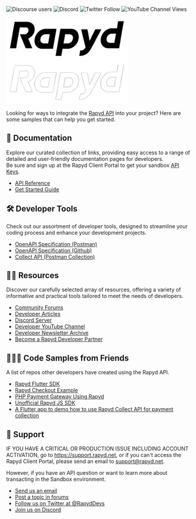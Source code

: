 
<img alt="Discourse users" src="https://img.shields.io/discourse/users?server=https%3A%2F%2Fcommunity.rapyd.net"> ![Discord](https://img.shields.io/discord/930903327024238622) 
![Twitter Follow](https://img.shields.io/twitter/follow/rapyddevs?style=social) ![YouTube Channel Views](https://img.shields.io/youtube/channel/views/UCzqD46wVaSACHkUcB3eCjLg) 

![Github Light](https://github.com/Rapyd-Samples/learning-resources/blob/main/gitjhub-logo-dk%402x.png#gh-light-mode-only)
![Github Dark](https://github.com/Rapyd-Samples/learning-resources/blob/main/gitjhub-logo-light%402x.png#gh-dark-mode-only)

Looking for ways to integrate the [Rapyd API](https://rapyd.net) into your project? Here are some samples that can help you get started. 

## 📖 Documentation
Explore our curated collection of links, providing easy access to a range of detailed and user-friendly documentation pages for developers. <br>Be sure and sign up at the Rapyd Client Portal to get your sandbox [API Keys](https://dashboard.rapyd.net).

 * [API Reference](https://docs.rapyd.net/en/api-reference.html)<br>
 * [Get Started Guide](https://docs.rapyd.net/en/get-started.html)<br>

## 🛠️ Developer Tools
Check out our assortment of developer tools, designed to streamline your coding process and enhance your development projects.

 * [OpenAPI Specification (Postman)](https://www.postman.com/rapyd-dev)<br>
 * [OpenAPI Specification (Github)](https://github.com/Rapyd-Samples/RapydOpenAPI)<br>
 * [Collect API (Postman Collection)](https://app.getpostman.com/run-collection/da7a791364dd5ca5520a?utm_source=postman&utm_medium=cpc&utm_campaign=collection-use#?env[Rapyd%20Sandbox%20Environment]=W3sia2V5IjoicmFweWRfYWNjZXNzX2tleSIsInZhbHVlIjoiPGVudGVyIGFjY2VzcyBrZXkgaGVyZT4iLCJlbmFibGVkIjp0cnVlfSx7ImtleSI6InJhcHlkX3NlY3JldF9rZXkiLCJ2YWx1ZSI6IjxlbnRlciBzZWNyZXQga2V5IGhlcmU+IiwiZW5hYmxlZCI6dHJ1ZX0seyJrZXkiOiJiYXNlX3VyaSIsInZhbHVlIjoiaHR0cHM6Ly9zYW5kYm94YXBpLnJhcHlkLm5ldC92MSIsImVuYWJsZWQiOnRydWV9XQ==)

## 🫶🏼 Resources
Discover our carefully selected array of resources, offering a variety of informative and practical tools tailored to meet the needs of developers.

* [Community Forums](https://community.rapyd.net)<br>
* [Developer Articles](https://community.rapyd.net/c/events/articles)
* [Discord Server](https://discord.rapyd.com)<br>
* [Developer YouTube Channel](https://www.youtube.com/channel/UCzqD46wVaSACHkUcB3eCjLg)<br>
* [Developer Newsletter Archive](https://dev.to/t/rapydnews)<br>
* [Become a Rapyd Developer Partner](https://www.rapyd.net/company/partners/developer-partner-program/)

## 👩🏻‍💻 Code Samples from Friends
A list of repos other developers have created using the Rapyd API. 

* [Rapyd Flutter SDK](https://github.com/sbis04/rapyd_sdk_flutter?ref=flutterawesome.com)<br>
* [Rapyd Checkout Example](https://github.com/amacgregor/rapyd_checkout_example)<br>
* [PHP Payment Gateway Using Rapyd](https://github.com/Samuel-2626/php-payment-gateway-using-rapyd)<br>
* [Unofficial Rapyd JS SDK](https://github.com/domingosl/rapyd-node-sdk)<br>
* [A Flutter app to demo how to use Rapyd Collect API for payment collection](https://github.com/rexfordnyrk/donation)

## 🛟 Support
IF YOU HAVE A CRITICAL OR PRODUCTION ISSUE INCLUDING ACCOUNT ACTIVATION, go to https://support.rapyd.net, or if you can't access the Rapyd Client Portal, please send an email to support@rapyd.net.

However, if you have an API question or want to learn more about transacting in the Sandbox environment. 

* [Send us an email](mailto:community@rapyd.net)<br>
* [Post a topic in forums](https://community.rapyd.net)<br>
* [Follow us on Twitter at @RapydDevs](https://twitter.com/RapydDevs)<br>
* [Join us on Discord](https://discord.com/invite/Sq38qzcYHv)
